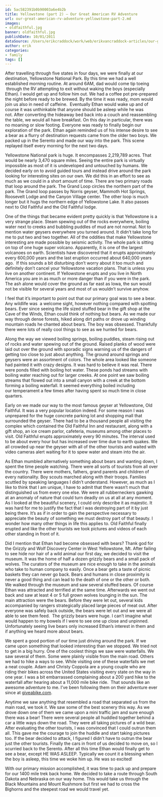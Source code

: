 ```yaml
---
id: 5ac582391b0b90003a6e4b2b
title: Yellowstone (part 2) – Our Great American RV Adventure
url: our-great-american-rv-adventure-yellowstone-part-2.md
images:
- oldfaithful.jpg
banner: oldfaithful.jpg
publishDate: 10/01/2011
dataSource: /Users/erikcraddock/work/web/erikvancraddock-articles/our-great-american-rv-adventure-yellowstone-part-2/our-great-american-rv-adventure-yellowstone-part-2.md
author: erik
categories:
- family
tags: []
---
```

After travelling through five states in four days, we were finally at our destination, Yellowstone National Park. By this time we had a well established morning routine. At around 6AM, dad would come tip toeing  through the RV attempting to exit without waking the boys (especially Ethan). I would get up and follow him out. We had a coffee pot pre-prepared the night before ready to be brewed. By the time it was ready, mom would join us also in need of caffeine.  Eventually Ethan would wake up and of course it was unthinkable that anyone should be asleep while he was not. After converting the hideaway bed back into a couch and reassembling the table, we would all have breakfast. On this day in particular, there was no moaning or slow footing. Everyone was ready to finally begin our exploration of the park. Ethan again reminded us of his intense desire to see a bear as a flurry of destination requests came from the older two boys. We packed up in the Serento and made our way into the park. This scene replayed itself every morning for the next two days.

Yellowstone National park is huge. It encompasses 2,219,789 acres. That would be nearly 3,470 square miles. Seeing the entire park is virtually impossible as most of it is undeveloped and untouched by humans. We decided early on to avoid guided tours and instead drive around the park looking for interesting sites on our own. We did this in an effort to see as much as we could in a short amount of time. There are two primary roads that loop around the park. The Grand Loop circles the northern part of the park. The Grand loop passes by Norris geyser, Mammoth Hot Springs, Roosevelt Lodge and the Canyon Village center. The other loop is much longer but it hugs the northern edge of Yellowstone Lake. It also passes next to Old Faithful and the Old Faithful lodge.

One of the things that became evident pretty quickly is that Yellowstone is a very strange place. Steam spewing out of the rocks everywhere, boiling water next to creeks and bubbling puddles of mud are not normal. Not to mention water geysers everywhere you turned around. It didn&#8217;t take long for me to put two and two together. All of the oddities that make Yellowstone interesting are made possible by seismic activity. The whole park is sitting on top of one huge super volcano. Apparently, it is one of the largest volcanoes on earth. Scientists have discovered that it erupts approximately every 600,000 years and the last eruption occurred about 640,000 years ago.  If this sounds a bit disturbing don&#8217;t worry about it too much and definitely don&#8217;t cancel your Yellowstone vacation plans. That is unless you live on another continent. If Yellowstone erupts and you live in North America you are in as much or more danger than if you were in the park. The ash alone would cover the ground as far east as Iowa, the sun would not be visible for several years and most of us wouldn&#8217;t survive anyhow.

I feel that it&#8217;s important to point out that our primary goal was to see a bear. Any wildlife was  a welcome sight, however nothing compared with spotting bears. Ever since seeing the life sized stuffed bear in the gift shop at the Cave of the Winds, Ethan could think of nothing but bears. As we made our way through dense forests, hiked along dirt paths or drove up winding mountain roads he chanted about bears. The boy was obsessed. Thankfully there were lots of really cool things to see as we hunted for bears.

Along the way we viewed boiling springs, boiling puddles, steam rising out of rocks and water spewing out of the ground. Raised planks of wood were laid out over the ground with sporadic signs warning us of the dangers of getting too close to just about anything. The ground around springs and geysers were an assortment of colors. The whole area looked like someone had painted it with crazy designs. It was hard to believe it was real. There were ponds filled with boiling hot water. These ponds had streams with boiling water reaching out for larger creeks. At one point we saw boiling streams that flowed out into a small canyon with a creek at the bottom forming a boiling waterfall. It seemed everything boiled including our temperament a few times after having spent so much time in close quarters.

Early on we made our way to the most famous geyser at Yellowstone, Old Faithful. It was a very popular location indeed. For some reason I was unprepared for the huge concrete parking lot and shopping mall that surrounded the geyser. There had to be a thousand people all visiting the complex which contained the Old Faithful Inn and restaurant, along with a gift shop, an ice cream parlor, cafeteria, museums among other places to visit. Old Faithful erupts approximately every 90 minutes. The interval used to be about every hour but has increased over time due to earth quakes. We all crowded up near the geyser with all of the other tourists and waited with video cameras alert waiting for it to spew water and steam into the air.

As Ethan mumbled alternatively something about bears and wanting down, I spent the time people watching. There were all sorts of tourists from all over the country. There were mothers, fathers, grand parents and children of every nationality. Boy scouts marched along with their troops. Families scuttled by speaking languages I didn&#8217;t understand. However, as much as I like to think that I am unique, I have to admit that there wasn&#8217;t much that distinguished us from every one else. We were all rubberneckers gawking at an anomaly of nature that could turn deadly on us at all at any moment. As I looked at the beautiful scenery, I could only describe it as majestic. It was hard for me to justify the fact that I was destroying part of it by just being there. It&#8217;s as if in order to gain the perspective necessary to appreciate the beauty of something we must destroy part of that beauty. I wonder how many other things in life this applies to. Old Faithful finally erupted and like the other tourists we took pictures and videos of each other standing in front of it.

Did I mention that Ethan had become obsessed with bears? Thank god for the Grizzly and Wolf Discovery Center in West Yellowstone, Mt. After failing to see hide nor hair of a wild animal our first day, we decided to visit the museum. It was the home of half a dozen grizzly bears and a small pack of wolves. The curators of the museum are nice enough to take in the animals who take to human company to easily. Once a bear gets a taste of picnic baskets they can never go back. Bears and humans in close proximity is never a good thing and can lead to the death of one or the other or both. We walked through the museum and saw several stuffed bears. Of course Ethan was attracted and terrified at the same time. Afterwards we went out back and saw at least 4 or 5 full grown wolves lounging in the sun. The main attraction were the bears. Before they were let out, several kids accompanied by rangers strategically placed large pieces of meat out. After everyone was safely back outside, the bears were let out and we were all able to see them feed.  The grizzly bears were huge. I can&#8217;t imagine what would happen to my bowels if I were to see one up close and unpinned. Unfortunately seeing live bears only increased Ethan&#8217;s interest in them and if anything we heard more about bears.

We spent a good portion of our time just driving around the park. If we came upon something that looked interesting than we stopped. We tried not to get in a big hurry. One of the coolest things we saw were waterfalls. We saw several of them. Some were plainly visible from the main road. Others we had to hike a ways to see. While visiting one of these waterfalls we met a neat couple. Adam and Christy Coppola are a young couple who are riding their bikes across the United States visiting every state on the way in one year. I was a bit embarrassed complaining about a 200 yard hike to the waterfall after hearing about a 11,000 mile bike ride.  That sounds like an awesome adventure to me. I&#8217;ve been following them on their adventure ever since at [giveabike.com](http://giveabike.com).

Anytime we saw anything that resembled a road that separated us from the main road, we took it. We saw some of the best scenery this way. As we drove down one of them we came upon a mini traffic jam and sure enough there was a bear! There were several people all huddled together behind a car a little ways down the road. They were all taking pictures of a wild bear. After evaluating the other tourists, I was convinced that I could outrun them all. This gave me the courage to join the huddle and start taking pictures too. If the bear decided to attack, I figured I didn&#8217;t have to outrun the bear just the other tourists. Finally the cars in front of us decided to move on, so I scurried back to the Serento. After all this time Ethan would finally get to see a bear, except HE WAS ASLEEP. Typically we count it a blessing when the boy is asleep, this time we woke him up. He was so excited!

With our primary mission accomplished, it was time to pack up and prepare for our 1400 mile trek back home. We decided to take a route through South Dakota and Nebraska on our way home. This would take us through the Black Mountains and Mount Rushmore but first we had to cross the Bighorns and the steepest road we would travel yet.
